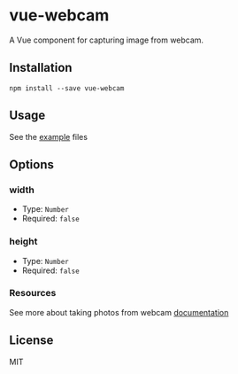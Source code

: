 # vue-webcam
A Vue component for capturing image from webcam.

## Installation
```shell
npm install --save vue-webcam
```

## Usage
See the [example](https://github.com/smronju/vue-webcam/tree/master/example) files

## Options

### width
* Type: `Number`
* Required: `false`

### height
* Type: `Number`
* Required: `false`

### Resources

See more about taking photos from webcam [documentation](https://developer.mozilla.org/en-US/docs/Web/API/WebRTC_API/Taking_still_photos)

## License
MIT

